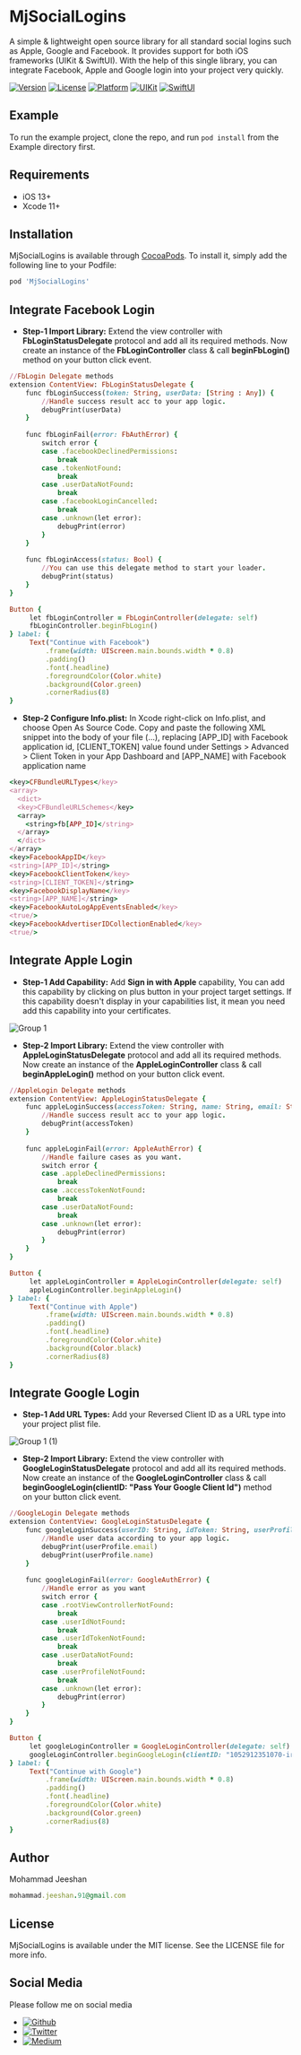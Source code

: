 # MjSocialLogins
A simple & lightweight open source library for all standard social logins such as Apple, Google and Facebook. It provides support for both iOS frameworks (UIKit & SwiftUI). With the help of this single library, you can integrate Facebook, Apple and Google login into your project very quickly.

[![Version](https://img.shields.io/cocoapods/v/MjSocialLogins.svg?style=flat)](https://cocoapods.org/pods/MjSocialLogins)
[![License](https://img.shields.io/cocoapods/l/MjSocialLogins.svg?style=flat)](https://cocoapods.org/pods/MjSocialLogins)
[![Platform](https://img.shields.io/cocoapods/p/MjSocialLogins.svg?style=flat)](https://cocoapods.org/pods/MjSocialLogins)
[![UIKit](https://img.shields.io/badge/UIKit-orange.svg?style=flat)](https://developer.apple.com/documentation/uikit)
[![SwiftUI](https://img.shields.io/badge/SwiftUI-blue.svg?style=flat)](https://developer.apple.com/xcode/swiftui/)

## Example

To run the example project, clone the repo, and run `pod install` from the Example directory first.

## Requirements

* iOS 13+
* Xcode 11+

## Installation

MjSocialLogins is available through [CocoaPods](https://cocoapods.org). To install
it, simply add the following line to your Podfile:

```ruby
pod 'MjSocialLogins'
```

## Integrate Facebook Login

* **Step-1 Import Library:** Extend the view controller with **FbLoginStatusDelegate** protocol and add all its required methods. Now create an instance of the **FbLoginController** class & call **beginFbLogin()** method on your button click event.


```ruby
//FbLogin Delegate methods
extension ContentView: FbLoginStatusDelegate {
    func fbLoginSuccess(token: String, userData: [String : Any]) {
        //Handle success result acc to your app logic.
        debugPrint(userData)
    }
    
    func fbLoginFail(error: FbAuthError) {
        switch error {
        case .facebookDeclinedPermissions:
            break
        case .tokenNotFound:
            break
        case .userDataNotFound:
            break
        case .facebookLoginCancelled:
            break
        case .unknown(let error):
            debugPrint(error)
        }
    }
    
    func fbLoginAccess(status: Bool) {
        //You can use this delegate method to start your loader.
        debugPrint(status)
    }
}
```

```ruby
Button {
     let fbLoginController = FbLoginController(delegate: self)
     fbLoginController.beginFbLogin()
} label: {
     Text("Continue with Facebook")
         .frame(width: UIScreen.main.bounds.width * 0.8)
         .padding()
         .font(.headline)
         .foregroundColor(Color.white)
         .background(Color.green)
         .cornerRadius(8)
}
```

* **Step-2 Configure Info.plist:** In Xcode right-click on Info.plist, and choose Open As Source Code.
Copy and paste the following XML snippet into the body of your file (<dict>...</dict>), replacing [APP_ID] with Facebook application id, [CLIENT_TOKEN] value found under Settings > Advanced > Client Token in your App Dashboard and [APP_NAME] with Facebook application name

```ruby
<key>CFBundleURLTypes</key>
<array>
  <dict>
  <key>CFBundleURLSchemes</key>
  <array>
    <string>fb[APP_ID]</string>
  </array>
  </dict>
</array>
<key>FacebookAppID</key>
<string>[APP_ID]</string>
<key>FacebookClientToken</key>
<string>[CLIENT_TOKEN]</string>
<key>FacebookDisplayName</key>
<string>[APP_NAME]</string>
<key>FacebookAutoLogAppEventsEnabled</key>
<true/>
<key>FacebookAdvertiserIDCollectionEnabled</key>
<true/>
```

## Integrate Apple Login
* **Step-1 Add Capability:** Add **Sign in with Apple** capability, You can add this capability by clicking on plus button in your project target settings. If this capability doesn't display in your capabilities list, it mean you need add this capability into your certificates. 

![Group 1](https://user-images.githubusercontent.com/66344914/184548254-68df0822-8488-49cc-96c9-37b9a7620284.png)

* **Step-2 Import Library:** Extend the view controller with **AppleLoginStatusDelegate** protocol and add all its required methods. Now create an instance of the **AppleLoginController** class & call **beginAppleLogin()** method on your button click event.

```ruby 
//AppleLogin Delegate methods
extension ContentView: AppleLoginStatusDelegate {
    func appleLoginSuccess(accessToken: String, name: String, email: String) {
        //Handle success result acc to your app logic.
        debugPrint(accessToken)
    }
    
    func appleLoginFail(error: AppleAuthError) {
        //Handle failure cases as you want.
        switch error {
        case .appleDeclinedPermissions:
            break
        case .accessTokenNotFound:
            break
        case .userDataNotFound:
            break
        case .unknown(let error):
            debugPrint(error)
        }
    }
} 
```

```ruby 
Button {
     let appleLoginController = AppleLoginController(delegate: self)
     appleLoginController.beginAppleLogin()
} label: {
     Text("Continue with Apple")
         .frame(width: UIScreen.main.bounds.width * 0.8)
         .padding()
         .font(.headline)
         .foregroundColor(Color.white)
         .background(Color.black)
         .cornerRadius(8)
}
```

## Integrate Google Login
* **Step-1 Add URL Types:** Add your Reversed Client ID as a URL type into your project plist file.  

![Group 1 (1)](https://user-images.githubusercontent.com/66344914/184591718-e7d38c08-23b8-4f6a-b3a8-65105f203ca0.png)

* **Step-2 Import Library:** Extend the view controller with **GoogleLoginStatusDelegate** protocol and add all its required methods. Now create an instance of the **GoogleLoginController** class & call **beginGoogleLogin(clientID: "Pass Your Google Client Id")** method on your button click event.

```ruby 
//GoogleLogin Delegate methods
extension ContentView: GoogleLoginStatusDelegate {
    func googleLoginSuccess(userID: String, idToken: String, userProfile: GIDProfileData) {
        //Handle user data according to your app logic.
        debugPrint(userProfile.email)
        debugPrint(userProfile.name)
    }
    
    func googleLoginFail(error: GoogleAuthError) {
        //Handle error as you want
        switch error {
        case .rootViewControllerNotFound:
            break
        case .userIdNotFound:
            break
        case .userIdTokenNotFound:
            break
        case .userDataNotFound:
            break
        case .userProfileNotFound:
            break
        case .unknown(let error):
            debugPrint(error)
        }
    }
}
```

```ruby
Button {
     let googleLoginController = GoogleLoginController(delegate: self)
     googleLoginController.beginGoogleLogin(clientID: "1052912351070-ir4udtjti6n0oqav7kbjmc8beomcllmj.apps.googleusercontent.com")
} label: {
     Text("Continue with Google")
         .frame(width: UIScreen.main.bounds.width * 0.8)
         .padding()
         .font(.headline)
         .foregroundColor(Color.white)
         .background(Color.green)
         .cornerRadius(8)
}
```

## Author

Mohammad Jeeshan
```ruby
mohammad.jeeshan.91@gmail.com
```

## License

MjSocialLogins is available under the MIT license. See the LICENSE file for more info.

## Social Media 

Please follow me on social media
* [![Github](https://img.shields.io/badge/Github-@MjCodingCamp-black.svg?style=flat)](https://github.com/MjCodingCamp)
* [![Twitter](https://img.shields.io/badge/Twitter-@MjCodingCamp-blue.svg?style=flat)](https://twitter.com/MjCodingCamp)
* [![Medium](https://img.shields.io/badge/Medium-@MjCodingCamp-orange.svg?style=flat)](https://medium.com/@MjCodingCamp)


